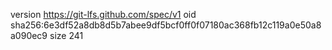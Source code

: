 version https://git-lfs.github.com/spec/v1
oid sha256:6e3df52a8db8d5b7abee9df5bcf0ff0f07180ac368fb12c119a0e50a8a090ec9
size 241
